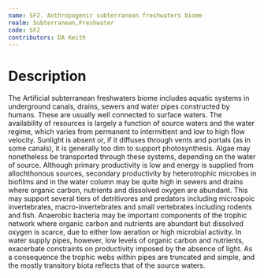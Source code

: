 ```yaml
---
name: SF2. Anthropogenic subterranean freshwaters biome
realm: Subterranean,Freshwater
code: SF2
contributors: DA Keith
---
```


# Description
 The Artificial subterranean freshwaters biome includes aquatic systems in underground canals, drains, sewers and water pipes constructed by humans. These are usually well connected to surface waters. The availability of resources is largely a function of source waters and the water regime, which varies from permanent to intermittent and low to high flow velocity. Sunlight is absent or, if it diffuses through vents and portals (as in some canals), it is generally too dim to support photosynthesis. Algae may nonetheless be transported through these systems, depending on the water of source. Although primary productivity is low and energy is supplied from allochthonous sources, secondary productivity by heterotrophic microbes in biofilms and in the water column may be quite high in sewers and drains where organic carbon, nutrients and dissolved oxygen are abundant. This may support several tiers of detritivores and predators including microspoic invertebrates, macro-invertebrates and small vertebrates including rodents and fish. Anaerobic bacteria may be important components of the trophic network where organic carbon and nutrients are abundant but dissolved oxygen is scarce, due to either low aeration or high microbial activity. In water supply pipes, however, low levels of organic carbon and nutrients, exacerbate constraints on productivity imposed by the absence of light. As a consequence the trophic webs within pipes are truncated and simple, and the mostly transitory biota reflects that of the source waters.

